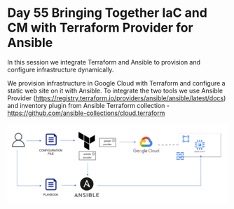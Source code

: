 # Day 55 Bringing Together IaC and CM with Terraform Provider for Ansible

In this session we integrate Terraform and Ansible to provision and configure infrastructure dynamically. 

We provision infrastructure in Google Cloud with Terraform and configure a static web site on it with Ansible. To integrate the two tools we use Ansible Provider (https://registry.terraform.io/providers/ansible/ansible/latest/docs) and inventory plugin from Ansible Terraform collection - https://github.com/ansible-collections/cloud.terraform 

![Diagram](diagram.png)

